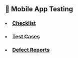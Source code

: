 ## :iphone: Mobile App Testing
### <li> [Checklist](https://docs.google.com/spreadsheets/d/1HyCLXSCEZxgCjpSnNzh5zfwutAajOXJJnBX_HfSSTmo/edit?usp=sharing)
### <li> [Test Cases](https://github.com/daryam1408/mobile/blob/main/Test%20Cases%20-%20Mobile%20App%20Testing.pdf)
### <li> [Defect Reports](https://github.com/daryam1408/mobile/blob/main/Defect%20Reports%20-%20Mobile%20App%20Testing.pdf)

